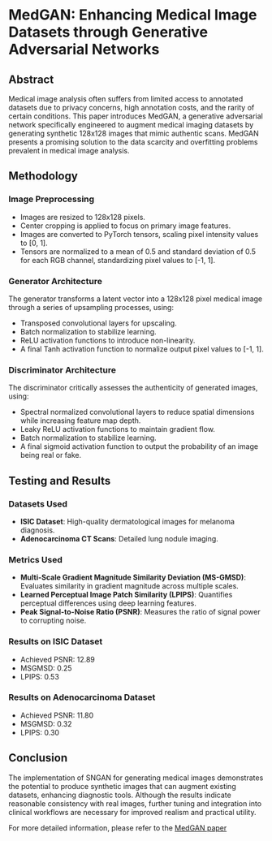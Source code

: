 
# MedGAN: Enhancing Medical Image Datasets through Generative Adversarial Networks

## Abstract
Medical image analysis often suffers from limited access to annotated datasets due to privacy concerns, high annotation costs, and the rarity of certain conditions. This paper introduces MedGAN, a generative adversarial network specifically engineered to augment medical imaging datasets by generating synthetic 128x128 images that mimic authentic scans. MedGAN presents a promising solution to the data scarcity and overfitting problems prevalent in medical image analysis.

## Methodology
### Image Preprocessing
- Images are resized to 128x128 pixels.
- Center cropping is applied to focus on primary image features.
- Images are converted to PyTorch tensors, scaling pixel intensity values to [0, 1].
- Tensors are normalized to a mean of 0.5 and standard deviation of 0.5 for each RGB channel, standardizing pixel values to [-1, 1].

### Generator Architecture
The generator transforms a latent vector into a 128x128 pixel medical image through a series of upsampling processes, using:
- Transposed convolutional layers for upscaling.
- Batch normalization to stabilize learning.
- ReLU activation functions to introduce non-linearity.
- A final Tanh activation function to normalize output pixel values to [-1, 1].

### Discriminator Architecture
The discriminator critically assesses the authenticity of generated images, using:
- Spectral normalized convolutional layers to reduce spatial dimensions while increasing feature map depth.
- Leaky ReLU activation functions to maintain gradient flow.
- Batch normalization to stabilize learning.
- A final sigmoid activation function to output the probability of an image being real or fake.

## Testing and Results
### Datasets Used
- **ISIC Dataset**: High-quality dermatological images for melanoma diagnosis.
- **Adenocarcinoma CT Scans**: Detailed lung nodule imaging.

### Metrics Used
- **Multi-Scale Gradient Magnitude Similarity Deviation (MS-GMSD)**: Evaluates similarity in gradient magnitude across multiple scales.
- **Learned Perceptual Image Patch Similarity (LPIPS)**: Quantifies perceptual differences using deep learning features.
- **Peak Signal-to-Noise Ratio (PSNR)**: Measures the ratio of signal power to corrupting noise.

### Results on ISIC Dataset
- Achieved PSNR: 12.89
- MSGMSD: 0.25
- LPIPS: 0.53

### Results on Adenocarcinoma Dataset
- Achieved PSNR: 11.80
- MSGMSD: 0.32
- LPIPS: 0.30

## Conclusion
The implementation of SNGAN for generating medical images demonstrates the potential to produce synthetic images that can augment existing datasets, enhancing diagnostic tools. Although the results indicate reasonable consistency with real images, further tuning and integration into clinical workflows are necessary for improved realism and practical utility.

For more detailed information, please refer to the [MedGAN paper](./MedGAN%20paper.pdf)
